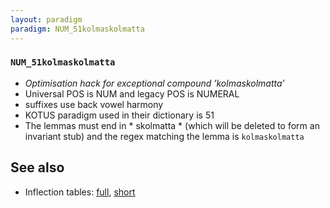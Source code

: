 ```yaml
---
layout: paradigm
paradigm: NUM_51kolmaskolmatta
---
```

### ` NUM_51kolmaskolmatta `

* _Optimisation hack for exceptional compound ’kolmaskolmatta’_
* Universal POS is NUM and legacy POS is NUMERAL
* suffixes use back vowel harmony
* KOTUS paradigm used in their dictionary is 51
* The lemmas must end in * skolmatta * (which will be deleted to form an invariant stub) and the regex matching the lemma is ` kolmaskolmatta `

## See also

* Inflection tables: [full](gen/5/kolmaskolmatta.html), [short](gen/5/kolmaskolmatta_wikt.html)

